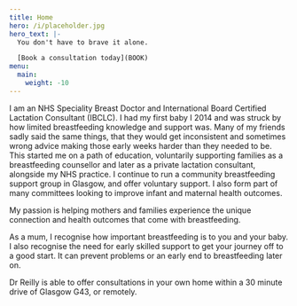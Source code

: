 ```yaml
---
title: Home
hero: /i/placeholder.jpg
hero_text: |-
  You don't have to brave it alone.

  [Book a consultation today](BOOK)
menu:
  main:
    weight: -10
---
```


I am an NHS Speciality Breast Doctor and International Board Certified Lactation Consultant (IBCLC).
I had my first baby I 2014 and was struck by how limited breastfeeding knowledge and support was.
Many of my friends sadly said the same things, that they would get inconsistent and sometimes wrong advice making those early weeks harder than they needed to be.
This started me on a path of education, voluntarily supporting families as a breastfeeding counsellor and later as a private lactation consultant, alongside my NHS practice.
I continue to run a community breastfeeding support group in Glasgow, and offer voluntary support.
I also form part of many committees looking to improve infant and maternal health outcomes.

My passion is helping mothers and families experience the unique connection and health outcomes that come with breastfeeding.

As a mum, I recognise how important breastfeeding is to you and your baby.
I also recognise the need for early skilled support to get your journey off to a good start.
It can prevent problems or an early end to breastfeeding later on.

Dr Reilly is able to offer consultations in your own home within a 30 minute drive of Glasgow G43, or remotely.
